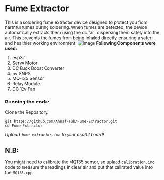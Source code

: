 # Fume Extractor
This is a soldering fume extractor device designed to protect you from harmful fumes during soldering. When fumes are detected, the device automatically extracts them using the dc fan, dispersing them safely into the air. This prevents the fumes from being inhaled directly, ensuring a safer and healthier working environment.
![image](https://github.com/user-attachments/assets/83e1f94c-5125-406c-b402-a6ac5d86db18)
**Following Components were used:**
1. esp32
2. Servo Motor
3. DC Buck Boost Converter 
4. 5v SMPS
5. MQ-135 Sensor
6. Relay Module
7. DC 12v Fan
### Running the code:
Clone the Repository:
```
git https://github.com/Ahnaf-nub/Fume-Extractor.git
cd Fume-Extractor
```
*Upload `fume_extractor.ino` to your esp32 board!*
## N.B:
You might need to calibrate the MQ135 sensor, so uplaod `calibration.ino` code to measure the readings in clear air and put that calirated value into the `MQ135.cpp`
